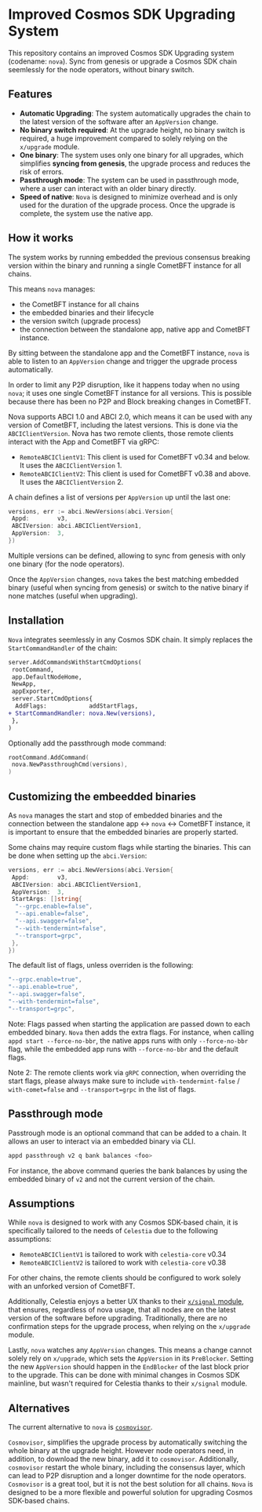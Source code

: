 # Improved Cosmos SDK Upgrading System

This repository contains an improved Cosmos SDK Upgrading system (codename: `nova`).
Sync from genesis or upgrade a Cosmos SDK chain seemlessly for the node operators, without binary switch.

## Features

- **Automatic Upgrading**: The system automatically upgrades the chain to the latest version of the software after an `AppVersion` change.
- **No binary switch required**: At the upgrade height, no binary switch is required, a huge improvement compared to solely relying on the `x/upgrade` module.
- **One binary**: The system uses only one binary for all upgrades, which simplifies  **syncing from genesis**, the upgrade process and reduces the risk of errors.
- **Passthrough mode**: The system can be used in passthrough mode, where a user can interact with an older binary directly.
- **Speed of native**: `Nova` is designed to minimize overhead and is only used for the duration of the upgrade process. Once the upgrade is complete, the system use the native app.

## How it works

The system works by running embedded the previous consensus breaking version within the binary and running a single CometBFT instance for all chains.

This means `nova` manages:

- the CometBFT instance for all chains
- the embedded binaries and their lifecycle
- the version switch (upgrade process)
- the connection between the standalone app, native app and CometBFT instance.

By sitting between the standalone app and the CometBFT instance, `nova` is able to listen to an `AppVersion` change and trigger the upgrade process automatically.

In order to limit any P2P disruption, like it happens today when no using `nova`; it uses one single CometBFT instance for all versions. This is possible because there has been no P2P and Block breaking changes in CometBFT.

Nova supports ABCI 1.0 and ABCI 2.0, which means it can be used with any version of CometBFT, including the latest versions. This is done via the `ABCIClientVersion`.
Nova has two remote clients, those remote clients interact with the App and CometBFT via gRPC:

- `RemoteABCIClientV1`: This client is used for CometBFT v0.34 and below. It uses the `ABCIClientVersion` 1.
- `RemoteABCIClientV2`: This client is used for CometBFT v0.38 and above. It uses the `ABCIClientVersion` 2.

A chain defines a list of versions per `AppVersion` up until the last one:

```go
versions, err := abci.NewVersions(abci.Version{
 Appd:        v3,
 ABCIVersion: abci.ABCIClientVersion1,
 AppVersion:  3,
})
```

Multiple versions can be defined, allowing to sync from genesis with only one binary (for the node operators).

Once the `AppVersion` changes, `nova` takes the best matching embedded binary (useful when syncing from genesis) or switch to the native binary if none matches (useful when upgrading).

## Installation

`Nova` integrates seemlessly in any Cosmos SDK chain. It simply replaces the `StartCommandHandler` of the chain:

```diff
server.AddCommandsWithStartCmdOptions(
 rootCommand,
 app.DefaultNodeHome,
 NewApp,
 appExporter,
 server.StartCmdOptions{
  AddFlags:            addStartFlags,
+ StartCommandHandler: nova.New(versions),
 },
)
```

Optionally add the passthrough mode command:

```go
rootCommand.AddCommand(
 nova.NewPassthroughCmd(versions),
)
```

## Customizing the embeedded binaries

As `nova` manages the start and stop of embedded binaries and the connection between the standalone app <-> `nova` <-> CometBFT instance, it is important to ensure that the embedded binaries are properly started.

Some chains may require custom flags while starting the binaries. This can be done when setting up the `abci.Version`:

```go
versions, err := abci.NewVersions(abci.Version{
 Appd:        v3,
 ABCIVersion: abci.ABCIClientVersion1,
 AppVersion:  3,
 StartArgs: []string{
  "--grpc.enable=false",
  "--api.enable=false",
  "--api.swagger=false",
  "--with-tendermint=false",
  "--transport=grpc",
 },
})
```

The default list of flags, unless overriden is the following:

```go
"--grpc.enable=true",
"--api.enable=true",
"--api.swagger=false",
"--with-tendermint=false",
"--transport=grpc",
```

Note: Flags passed when starting the application are passed down to each embedded binary. `Nova` then adds the extra flags.
For instance, when calling `appd start --force-no-bbr`, the native apps runs with only `--force-no-bbr` flag, while the embedded app runs with `--force-no-bbr` and the default flags.

Note 2: The remote clients work via `gRPC` connection, when overriding the start flags, please always make sure to include `with-tendermint-false` / `with-comet=false` and `--transport=grpc` in the list of flags.

## Passthrough mode

Passtrough mode is an optional command that can be added to a chain.
It allows an user to interact via an embedded binary via CLI.

```bash
appd passthrough v2 q bank balances <foo>
```

For instance, the above command queries the bank balances by using the embedded binary of `v2` and not the current version of the chain.

## Assumptions

While `nova` is designed to work with any Cosmos SDK-based chain, it is specifically tailored to the needs of `Celestia` due to the following assumptions:

- `RemoteABCIClientV1` is tailored to work with `celestia-core` v0.34
- `RemoteABCIClientV2` is tailored to work with `celestia-core` v0.38

For other chains, the remote clients should be configured to work solely with an unforked version of CometBFT.

Additionally, Celestia enjoys a better UX thanks to their [`x/signal` module](https://github.com/celestiaorg/celestia-app/tree/main/x/signal), that ensures, regardless of nova usage, that all nodes are on the latest version of the software before upgrading.
Traditionally, there are no confirmation steps for the upgrade process, when relying on the `x/upgrade` module.

Lastly, `nova` watches any `AppVersion` changes. This means a change cannot solely rely on `x/upgrade`, which sets the `AppVersion` in its `PreBlocker`. Setting the new `AppVersion` should happen in the `EndBlocker` of the last block prior to the upgrade.
This can be done with minimal changes in Cosmos SDK mainline, but wasn't required for Celestia thanks to their `x/signal` module.

## Alternatives

The current alternative to `nova` is [`cosmovisor`](https://docs.cosmos.network/main/build/tooling/cosmovisor).

`Cosmovisor`, simplifies the upgrade process by automatically switching the whole binary at the upgrade height. However node operators need, in addition, to download the new binary, add it to `cosmovisor`. Additionally, `cosmovisor` restart the whole binary, including the consensus layer, which can lead to P2P disruption and a longer downtime for the node operators.
`Cosmovisor` is a great tool, but it is not the best solution for all chains. `Nova` is designed to be a more flexible and powerful solution for upgrading Cosmos SDK-based chains.

